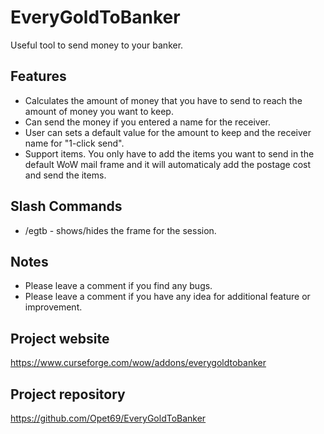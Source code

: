 # EveryGoldToBanker
Useful tool to send money to your banker.

## Features
* Calculates the amount of money that you have to send to reach the amount of money you want to keep.
* Can send the money if you entered a name for the receiver.
* User can sets a default value for the amount to keep and the receiver name for "1-click send".
* Support items. You only have to add the items you want to send in the default WoW mail frame and it will automaticaly add the postage cost and send the items.
## Slash Commands
* /egtb - shows/hides the frame for the session.
## Notes
* Please leave a comment if you find any bugs.
* Please leave a comment if you have any idea for additional feature or improvement.


## Project website
https://www.curseforge.com/wow/addons/everygoldtobanker

## Project repository
https://github.com/Opet69/EveryGoldToBanker
